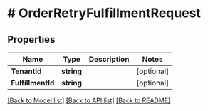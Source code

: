 # # OrderRetryFulfillmentRequest


## Properties 


Name | Type | Description | Notes
------------ | ------------- | ------------- | -------------
**TenantId**| **string** |   | [optional]
**FulfillmentId**| **string** |   | [optional]


[[Back to Model list]](../../README.md#models) [[Back to API list]](../../README.md#endpoints) [[Back to README]](../../README.md)

